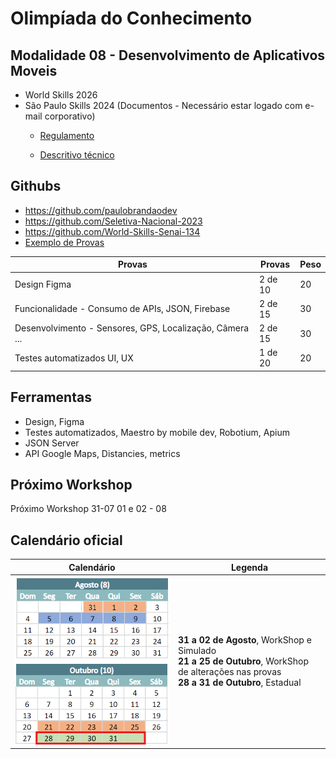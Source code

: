 # Olimpíada do Conhecimento
## Modalidade 08 - Desenvolvimento de Aplicativos Moveis
- World Skills 2026
- São Paulo Skills 2024 (Documentos - Necessário estar logado com e-mail corporativo)
  - [Regulamento](https://sesisenaisp-my.sharepoint.com/personal/jsantos_sp_senai_br/Documents/S%C3%83O_PAULO_SKILLS/COMPETI%C3%87%C3%95ES/ESTADUAL/ESTADUAL%202024/REGULAMENTO%20SP%20SKILLS%202024/Regulamento_SP%20Skills_2024_v1.pdf)

  - [Descritivo técnico](https://sesisenaisp.sharepoint.com/:w:/r/sites/xn--08desenvolvimentodeaplicativosmveis-god/_layouts/15/Doc.aspx?sourcedoc=%7BD182D107-1923-427B-BD60-C8EAD13DE182%7D&file=%2308_Descritivo%20T%25u00e9cnico_SP%20Skills_2024.docx&action=default&mobileredirect=true)

## Githubs
- https://github.com/paulobrandaodev
- https://github.com/Seletiva-Nacional-2023
- https://github.com/World-Skills-Senai-134
- [Exemplo de Provas](https://github.com/Joaoopeedro/Modulos_WorkShop/tree/main)


|Provas|Provas|Peso|
|-|-|-|
|Design Figma|2 de 10|20|
|Funcionalidade - Consumo de APIs, JSON, Firebase|2 de 15|30|
|Desenvolvimento - Sensores, GPS, Localização, Câmera ...|2 de 15|30|
|Testes automatizados UI, UX|1 de 20|20|

## Ferramentas
- Design, Figma
- Testes automatizados, Maestro by mobile dev, Robotium, Apium
- JSON Server
- API Google Maps, Distancies, metrics

## Próximo Workshop
Próximo Workshop 31-07 01 e 02 - 08

## Calendário oficial

|Calendário|Legenda|
|-|-|
|![Calendario](./calendario.png)|**31 a 02 de Agosto**, WorkShop e Simulado<br>**21 a 25 de Outubro**, WorkShop de alterações nas provas<br>**28 a 31 de Outubro**, Estadual|